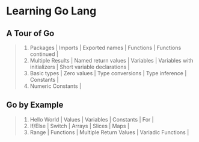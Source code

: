# Learning Go Lang

## A Tour of Go

> 1. Packages | Imports | Exported names | Functions | Functions continued |
> 1. Multiple Results | Named return values | Variables | Variables with initializers | Short variable declarations |
> 1. Basic types | Zero values | Type conversions | Type inference | Constants |
> 1. Numeric Constants |

## Go by Example

> 1. Hello World | Values | Variables | Constants | For |
> 1. If/Else | Switch | Arrays | Slices | Maps |
> 1. Range | Functions | Multiple Return Values | Variadic Functions |
